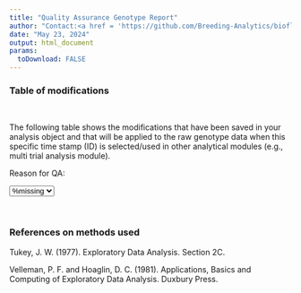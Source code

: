 ```yaml
---
title: "Quality Assurance Genotype Report"
author: "Contact:<a href = 'https://github.com/Breeding-Analytics/bioflow' target = '_blank'>Breeding Analytics Team, OneCGIAR</a> breedinganalytics@cgiar.org"
date: "May 23, 2024"  
output: html_document
params:
  toDownload: FALSE
---
```









### Table of modifications
<p>&nbsp;</p>

The following table shows the modifications that have been saved in your analysis object and that will be applied to the raw genotype data when this specific time stamp (ID) is selected/used in other analytical modules (e.g., multi trial analysis module).

<!--html_preserve--><div class="form-group shiny-input-container">
<label class="control-label" id="qaGenoApp_1-traitQa-label" for="qaGenoApp_1-traitQa">Reason for QA:</label>
<div>
<select id="qaGenoApp_1-traitQa" class="shiny-input-select"><option value="%missing" selected>%missing</option>
<option value="impute">impute</option></select>
<script type="application/json" data-for="qaGenoApp_1-traitQa" data-nonempty="">{"plugins":["selectize-plugin-a11y"]}</script>
</div>
</div><!--/html_preserve-->


<!--html_preserve--><div class="datatables html-widget html-widget-output shiny-report-size html-fill-item" id="qaGenoApp_1-outb6c4e5d2b9fc7714" style="width:100%;height:auto;"></div><!--/html_preserve-->


<p>&nbsp;</p>

### References on methods used

Tukey, J. W. (1977). Exploratory Data Analysis. Section 2C.

Velleman, P. F. and Hoaglin, D. C. (1981). Applications, Basics and Computing of Exploratory Data Analysis. Duxbury Press.


<p>&nbsp;</p>



